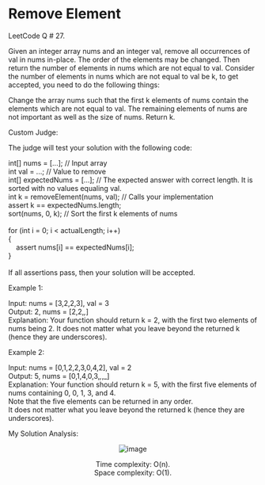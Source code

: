 # Remove Element

LeetCode Q # 27.

Given an integer array nums and an integer val, remove all occurrences of val in nums in-place. The order of the elements may be changed. Then return the number of elements in nums which are not equal to val. Consider the number of elements in nums which are not equal to val be k, to get accepted, you need to do the following things:

Change the array nums such that the first k elements of nums contain the elements which are not equal to val. The remaining elements of nums are not important as well as the size of nums. Return k.

Custom Judge:

The judge will test your solution with the following code:

int[] nums = [...]; // Input array</br>
int val = ...; // Value to remove</br>
int[] expectedNums = [...]; // The expected answer with correct length. It is sorted with no values equaling val.</br>
int k = removeElement(nums, val); // Calls your implementation</br>
assert k == expectedNums.length;</br>
sort(nums, 0, k); // Sort the first k elements of nums</br></br>
for (int i = 0; i < actualLength; i++) </br>{
    </br>&nbsp;&nbsp;&nbsp;&nbsp;assert nums[i] == expectedNums[i];
</br>}</br></br>
If all assertions pass, then your solution will be accepted.

Example 1:

Input: nums = [3,2,2,3], val = 3</br>
Output: 2, nums = [2,2,_,_]</br>
Explanation: Your function should return k = 2, with the first two elements of nums being 2.
It does not matter what you leave beyond the returned k (hence they are underscores).

Example 2:

Input: nums = [0,1,2,2,3,0,4,2], val = 2</br>
Output: 5, nums = [0,1,4,0,3,_,_,_]</br>
Explanation: Your function should return k = 5, with the first five elements of nums containing 0, 0, 1, 3, and 4.</br>
Note that the five elements can be returned in any order.</br>
It does not matter what you leave beyond the returned k (hence they are underscores).

My Solution Analysis:

<div align = "center">

  ![image](https://github.com/xo-azeem/Remove-Element-LeetCode/assets/171427226/31b7b452-3f8e-47c6-bcdc-209cc040f423)

  Time complexity: O(n).</br>Space complexity: O(1).
</div>
